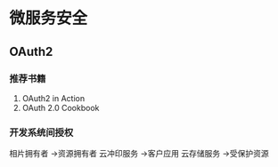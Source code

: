 # 微服务安全
## OAuth2
### 推荐书籍
1. OAuth2 in Action
2. OAuth 2.0 Cookbook

### 开发系统间授权

相片拥有者  ->资源拥有者
云冲印服务  ->客户应用
云存储服务  ->受保护资源

